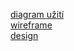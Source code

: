 [diagram užití](diagram_text.md) <br>
[wireframe](wireframe_text.md) <br>
[design](design.md) <br>
 
